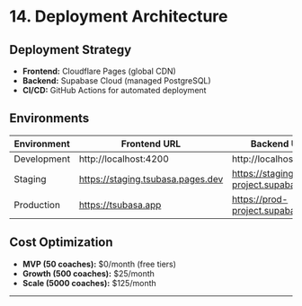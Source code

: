 # 14. Deployment Architecture

## Deployment Strategy
- **Frontend:** Cloudflare Pages (global CDN)
- **Backend:** Supabase Cloud (managed PostgreSQL)
- **CI/CD:** GitHub Actions for automated deployment

## Environments
| Environment | Frontend URL | Backend URL |
|------------|--------------|-------------|
| Development | http://localhost:4200 | http://localhost:54321 |
| Staging | https://staging.tsubasa.pages.dev | https://staging-project.supabase.co |
| Production | https://tsubasa.app | https://prod-project.supabase.co |

## Cost Optimization
- **MVP (50 coaches):** $0/month (free tiers)
- **Growth (500 coaches):** $25/month
- **Scale (5000 coaches):** $125/month

---
